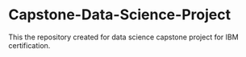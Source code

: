 # Capstone-Data-Science-Project
This the repository created for data science capstone project for IBM certification.
